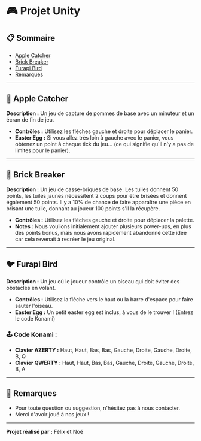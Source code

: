 # 🎮 Projet Unity

## 📋 Sommaire

- [Apple Catcher](#apple-catcher)
- [Brick Breaker](#brick-breaker)
- [Furapi Bird](#furapi-bird)
- [Remarques](#remarques)

---

## 🍎 Apple Catcher

**Description :** Un jeu de capture de pommes de base avec un minuteur et un écran de fin de jeu.

- **Contrôles :** Utilisez les flèches gauche et droite pour déplacer le panier.
- **Easter Egg :** Si vous allez très loin à gauche avec le panier, vous obtenez un point à chaque tick du jeu... (ce qui signifie qu'il n'y a pas de limites pour le panier).

---

## 🧱 Brick Breaker

**Description :** Un jeu de casse-briques de base. Les tuiles donnent 50 points, les tuiles jaunes nécessitent 2 coups pour être brisées et donnent également 50 points. Il y a 10% de chance de faire apparaître une pièce en brisant une tuile, donnant au joueur 100 points s'il la récupère.

- **Contrôles :** Utilisez les flèches gauche et droite pour déplacer la palette.
- **Notes :** Nous voulions initialement ajouter plusieurs power-ups, en plus des points bonus, mais nous avons rapidement abandonné cette idée car cela revenait à recréer le jeu original.

---

## 🐦 Furapi Bird

**Description :** Un jeu où le joueur contrôle un oiseau qui doit éviter des obstacles en volant.

- **Contrôles :** Utilisez la flèche vers le haut ou la barre d'espace pour faire sauter l'oiseau.
- **Easter Egg :** Un petit easter egg est inclus, à vous de le trouver ! (Entrez le code Konami)

### 🕹️ Code Konami :

- **Clavier AZERTY :** Haut, Haut, Bas, Bas, Gauche, Droite, Gauche, Droite, B, Q
- **Clavier QWERTY :** Haut, Haut, Bas, Bas, Gauche, Droite, Gauche, Droite, B, A

---

## 📝 Remarques

- Pour toute question ou suggestion, n'hésitez pas à nous contacter.
- Merci d'avoir joué à nos jeux !

---

**Projet réalisé par :** Félix et Noé
